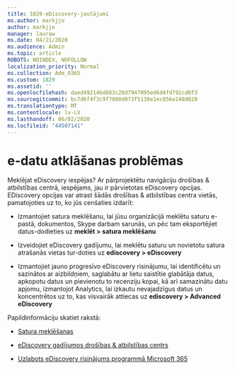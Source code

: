 ```yaml
---
title: 1829-eDiscovery-jautājumi
ms.author: markjjo
author: markjjo
manager: lauraw
ms.date: 04/21/2020
ms.audience: Admin
ms.topic: article
ROBOTS: NOINDEX, NOFOLLOW
localization_priority: Normal
ms.collection: Adm_O365
ms.custom: 1829
ms.assetid: ''
ms.openlocfilehash: daed49214bd683c28d7947095ed6d4fd792cd0f3
ms.sourcegitcommit: bc7d6f4f3c9f7060d073f5130e1ec856e248d020
ms.translationtype: MT
ms.contentlocale: lv-LV
ms.lasthandoff: 06/02/2020
ms.locfileid: "44507141"
---
```

# <a name="ediscovery-issues"></a>e-datu atklāšanas problēmas

Meklējat eDiscovery iespējas? Ar pārprojektētu navigāciju drošības & atbilstības centrā, iespējams, jau ir pārvietotas eDiscovery opcijas.  EDiscovery opcijas var atrast šādās drošības & atbilstības centra vietās, pamatojoties uz to, ko jūs cenšaties izdarīt:

- Izmantojiet satura meklēšanu, lai jūsu organizācijā meklētu saturu e-pastā, dokumentos, Skype darbam sarunās, un pēc tam eksportējiet datus-dodieties uz **meklēt > satura meklēšanu**

- Izveidojiet eDiscovery gadījumu, lai meklētu saturu un novietotu satura atrašanās vietas tur-doties uz **ediscovery > eDiscovery**

- Izmantojiet jauno progresīvo eDiscovery risinājumu, lai identificētu un sazinātos ar aizbildņiem, saglabātu ar lietu saistītie glabātāja datus, apkopotu datus un pievienotu to recenziju kopai, kā arī samazinātu datu apjomu, izmantojot Analytics, lai izkautu nevajadzīgus datus un koncentrētos uz to, kas visvairāk attiecas uz **ediscovery > Advanced eDiscovery**

Papildinformāciju skatiet rakstā:

- [Satura meklēšanas](https://docs.microsoft.com/microsoft-365/compliance/content-search)

- [eDiscovery gadījumos drošības & atbilstības centrs](https://docs.microsoft.com/microsoft-365/compliance/ediscovery-cases)

- [Uzlabots eDiscovery risinājums programmā Microsoft 365](https://docs.microsoft.com/microsoft-365/compliance/overview-ediscovery-20)
